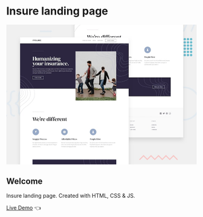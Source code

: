 # Insure landing page

![Design preview for Insure landing page](./design/desktop-preview.jpg)

## Welcome 

Insure landing page. Created with HTML, CSS &amp; JS.

[Live Demo](https://dmitriy24s.github.io/insure-landing-page/) 👈
